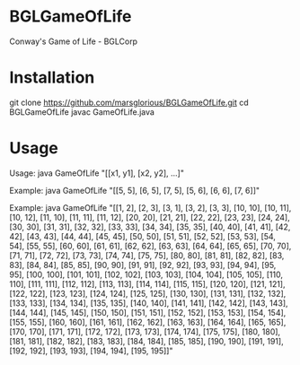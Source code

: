 # BGLGameOfLife
Conway's Game of Life - BGLCorp

Installation
============
git clone https://github.com/marsglorious/BGLGameOfLife.git
cd BGLGameOfLife
javac GameOfLife.java

Usage
=====
Usage: java GameOfLife "[[x1, y1], [x2, y2], ...]"

Example: java GameOfLife "[[5, 5], [6, 5], [7, 5], [5, 6], [6, 6], [7, 6]]"

Example: java GameOfLife "[[1, 2], [2, 3], [3, 1], [3, 2], [3, 3], [10, 10], [10, 11], [10, 12], [11, 10], [11, 11], [11, 12], [20, 20], [21, 21], [22, 22], [23, 23], [24, 24], [30, 30], [31, 31], [32, 32], [33, 33], [34, 34], [35, 35], [40, 40], [41, 41], [42, 42], [43, 43], [44, 44], [45, 45], [50, 50], [51, 51], [52, 52], [53, 53], [54, 54], [55, 55], [60, 60], [61, 61], [62, 62], [63, 63], [64, 64], [65, 65], [70, 70], [71, 71], [72, 72], [73, 73], [74, 74], [75, 75], [80, 80], [81, 81], [82, 82], [83, 83], [84, 84], [85, 85], [90, 90], [91, 91], [92, 92], [93, 93], [94, 94], [95, 95], [100, 100], [101, 101], [102, 102], [103, 103], [104, 104], [105, 105], [110, 110], [111, 111], [112, 112], [113, 113], [114, 114], [115, 115], [120, 120], [121, 121], [122, 122], [123, 123], [124, 124], [125, 125], [130, 130], [131, 131], [132, 132], [133, 133], [134, 134], [135, 135], [140, 140], [141, 141], [142, 142], [143, 143], [144, 144], [145, 145], [150, 150], [151, 151], [152, 152], [153, 153], [154, 154], [155, 155], [160, 160], [161, 161], [162, 162], [163, 163], [164, 164], [165, 165], [170, 170], [171, 171], [172, 172], [173, 173], [174, 174], [175, 175], [180, 180], [181, 181], [182, 182], [183, 183], [184, 184], [185, 185], [190, 190], [191, 191], [192, 192], [193, 193], [194, 194], [195, 195]]"


